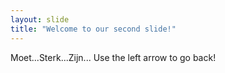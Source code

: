 ```yaml
---
layout: slide
title: "Welcome to our second slide!"
---
```

Moet...Sterk...Zijn...
Use the left arrow to go back!

